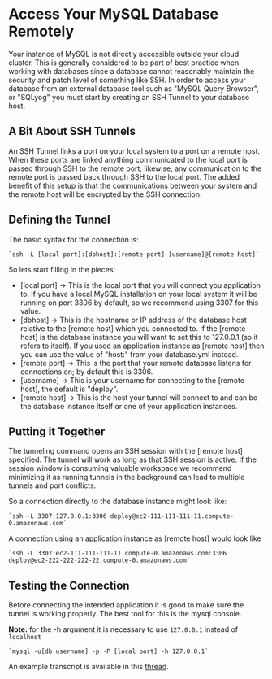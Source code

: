 # Access Your MySQL Database Remotely

Your instance of MySQL is not directly accessible outside your cloud cluster.  This is generally considered to be part of best practice when working with databases since a database cannot reasonably maintain the security and patch level of something like SSH.  In order to access your database from an external database tool such as "MySQL Query Browser", or "SQLyog" you must start by creating an SSH Tunnel to your database host.

## A Bit About SSH Tunnels

An SSH Tunnel links a port on your local system to a port on a remote host.  When these ports are linked anything communicated to the local port is passed through SSH to the remote port; likewise, any communication to the remote port is passed back through SSH to the local port.  The added benefit of this setup is that the communications between your system and the remote host will be encrypted by the SSH connection.

## Defining the Tunnel

The basic syntax for the connection is:

    `ssh -L [local port]:[dbhost]:[remote port] [username]@[remote host]`

So lets start filling in the pieces:

  * [local port] -> This is the local port that you will connect you application to.  If you have a local MySQL installation on your local system it will be running on port 3306 by default, so we recommend using 3307 for this value.
  * [dbhost] -> This is the hostname or IP address of the database host relative to the [remote host] which you connected to.  If the [remote host] is the database instance you will want to set this to 127.0.0.1 (so it refers to itself).  If you used an application instance as [remote host] then you can use the value of "host:" from your database.yml instead.
  * [remote port] -> This is the port that your remote database listens for connections on; by default this is 3306.
  * [username] -> This is your username for connecting to the [remote host], the default is "deploy".
  * [remote host] -> This is the host your tunnel will connect to and can be the database instance itself or one of your application instances.

## Putting it Together

The tunneling command opens an SSH session with the [remote host] specified.  The tunnel will work as long as that SSH session is active.  If the session window is consuming valuable workspace we recommend minimizing it as running tunnels in the background can lead to multiple tunnels and port conflicts.

So a connection directly to the database instance might look like:

    `ssh -L 3307:127.0.0.1:3306 deploy@ec2-111-111-111-11.compute-0.amazonaws.com`

A connection using an application instance as [remote host] would look like

    `ssh -L 3307:ec2-111-111-111-11.compute-0.amazonaws.com:3306 deploy@ec2-222-222-222-22.compute-0.amazonaws.com`

## Testing the Connection

Before connecting the intended application it is good to make sure the tunnel is working properly.  The best tool for this is the mysql console.  

**Note:** for the -h argument it is necessary to use `127.0.0.1` instead of `localhost`

    `mysql -u[db username] -p -P [local port] -h 127.0.0.1`

An example transcript is available in this [thread](https://cloud-support.engineyard.com/discussions/problems/294-mysql-via-ssh-tunnel).
